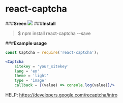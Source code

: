 # react-captcha
###**Sreen**
<img src="https://github.com/kotAndEgor/react-captcha/blob/master/images/screen.png">
###**Install**
>$ npm install react-captcha --save

###**Example usage**

```jsx
const Captcha = require('react-captcha');  

<Captcha
	sitekey = 'your_sitekey'
	lang = 'en'
	theme = 'light'
	type = 'image'
	callback = {(value) => console.log(value)}/>

```
HELP:  https://developers.google.com/recaptcha/intro
